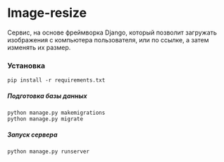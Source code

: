 # Image-resize

Cервис, на основе фреймворка Django, который позволит загружать изображения с компьютера пользователя, или по ссылке, а затем изменять их размер.

### Установка
```
pip install -r requirements.txt
```
##### Подготовка базы данных
```
python manage.py makemigrations 
python manage.py migrate
```

##### Запуск сервера
```
python manage.py runserver
```
